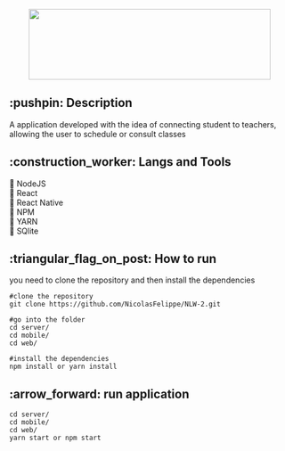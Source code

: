 <p align="center">
  <img width="434" height="127" src="https://user-images.githubusercontent.com/63978033/89732696-e8f1e200-da26-11ea-87fd-a2c29b775106.png">
</p>


<h2>:pushpin: Description </h2>
<p>
  A application developed with the idea of connecting student to teachers, allowing the user to
  schedule or consult classes
</p>
<h2>:construction_worker: Langs and Tools</h2>

:paperclip: NodeJS <br/>
:paperclip: React <br/>
:paperclip: React Native <br/>
:paperclip: NPM <br/>
:paperclip: YARN <br/>
:paperclip: SQlite <br/>

<h2> :triangular_flag_on_post: How to run</h2>

<p>you need to clone the repository and then install the dependencies</p>

```
#clone the repository
git clone https://github.com/NicolasFelippe/NLW-2.git

#go into the folder
cd server/ 
cd mobile/ 
cd web/

#install the dependencies
npm install or yarn install

```
<h2> :arrow_forward: run application </h2>

```
cd server/ 
cd mobile/ 
cd web/
yarn start or npm start
```

